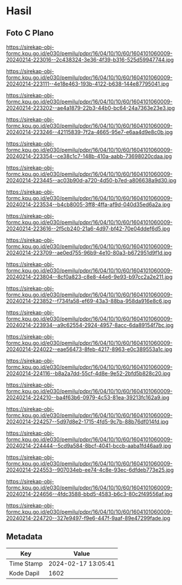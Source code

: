 # Hasil

## Foto C Plano

https://sirekap-obj-formc.kpu.go.id/e030/pemilu/pdpr/16/04/10/10/60/1604101060009-20240214-223016--2c438324-3e36-4f39-b316-525d59947744.jpg

https://sirekap-obj-formc.kpu.go.id/e030/pemilu/pdpr/16/04/10/10/60/1604101060009-20240214-223111--4e18e463-193b-4122-b638-144e87795041.jpg

https://sirekap-obj-formc.kpu.go.id/e030/pemilu/pdpr/16/04/10/10/60/1604101060009-20240214-223202--ae4a1879-22b3-44b0-bc64-24a7363e23e3.jpg

https://sirekap-obj-formc.kpu.go.id/e030/pemilu/pdpr/16/04/10/10/60/1604101060009-20240214-223246--42115839-7f2a-4665-95e7-e6aa4d9e8c0b.jpg

https://sirekap-obj-formc.kpu.go.id/e030/pemilu/pdpr/16/04/10/10/60/1604101060009-20240214-223354--ce38c1c7-148b-410a-aabb-73698020cdaa.jpg

https://sirekap-obj-formc.kpu.go.id/e030/pemilu/pdpr/16/04/10/10/60/1604101060009-20240214-223445--ac03b90d-a720-4d50-b7ed-a806638a9d30.jpg

https://sirekap-obj-formc.kpu.go.id/e030/pemilu/pdpr/16/04/10/10/60/1604101060009-20240214-223534--b4cb8005-3ff8-4ffa-af9d-040d35ed6a2a.jpg

https://sirekap-obj-formc.kpu.go.id/e030/pemilu/pdpr/16/04/10/10/60/1604101060009-20240214-223616--2f5cb240-21a6-4d97-bf42-70e04ddef6d5.jpg

https://sirekap-obj-formc.kpu.go.id/e030/pemilu/pdpr/16/04/10/10/60/1604101060009-20240214-223709--ae0ed755-96b9-4e10-80a3-b672951d9f1d.jpg

https://sirekap-obj-formc.kpu.go.id/e030/pemilu/pdpr/16/04/10/10/60/1604101060009-20240214-223804--8cf0a823-c8e8-44e6-9e93-b97cc2a2e211.jpg

https://sirekap-obj-formc.kpu.go.id/e030/pemilu/pdpr/16/04/10/10/60/1604101060009-20240214-223852--f734fa58-ef69-43a3-88ba-958da916e8c6.jpg

https://sirekap-obj-formc.kpu.go.id/e030/pemilu/pdpr/16/04/10/10/60/1604101060009-20240214-223934--a9c62554-2924-4957-8acc-6da89154f7bc.jpg

https://sirekap-obj-formc.kpu.go.id/e030/pemilu/pdpr/16/04/10/10/60/1604101060009-20240214-224022--eae56473-8feb-4217-8963-e0c389553a1c.jpg

https://sirekap-obj-formc.kpu.go.id/e030/pemilu/pdpr/16/04/10/10/60/1604101060009-20240214-224116--b8a2a7dd-55cf-4d8e-9e52-2bfd5b828c20.jpg

https://sirekap-obj-formc.kpu.go.id/e030/pemilu/pdpr/16/04/10/10/60/1604101060009-20240214-224210--ba4f63b6-0979-4c53-81ea-39213fc162a9.jpg

https://sirekap-obj-formc.kpu.go.id/e030/pemilu/pdpr/16/04/10/10/60/1604101060009-20240214-224257--5d97d8e2-1715-4fd5-9c7b-88b76df014fd.jpg

https://sirekap-obj-formc.kpu.go.id/e030/pemilu/pdpr/16/04/10/10/60/1604101060009-20240214-224444--5cd9a584-8bcf-4041-bccb-aaba1fd46aa9.jpg

https://sirekap-obj-formc.kpu.go.id/e030/pemilu/pdpr/16/04/10/10/60/1604101060009-20240214-224553--907034eb-ee74-4c8e-93ec-6dfdeb773e25.jpg

https://sirekap-obj-formc.kpu.go.id/e030/pemilu/pdpr/16/04/10/10/60/1604101060009-20240214-224656--4fdc3588-bbd5-4583-b6c3-80c2f49556af.jpg

https://sirekap-obj-formc.kpu.go.id/e030/pemilu/pdpr/16/04/10/10/60/1604101060009-20240214-224720--327e9497-f9e6-447f-9aaf-89e47299fade.jpg


## Metadata

| Key        | Value               |
| ---------- | ------------------- |
| Time Stamp | 2024-02-17 13:05:41 |
| Kode Dapil | 1602                |



